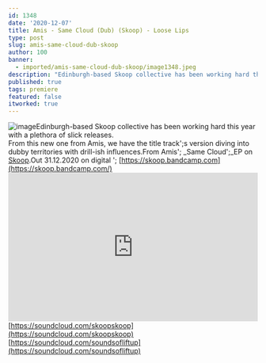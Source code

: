 ```yaml
---
id: 1348
date: '2020-12-07'
title: Amis - Same Cloud (Dub) (Skoop) - Loose Lips
type: post
slug: amis-same-cloud-dub-skoop
author: 100
banner:
  - imported/amis-same-cloud-dub-skoop/image1348.jpeg
description: "Edinburgh-based Skoop collective has been working hard this year with a plethora of slick releases.From this new one from Amis, we have the title track's version diving into dubby territories with drill-ish influences. From Amis' Same Cloud\_EP on Skoop. Out 31.12.2020 on digital – https://skoop.bandcamp.com https://soundcloud.com/skoopskoophttps://soundcloud.com/soundsofliftup [...]Read More..."
published: true
tags: premiere
featured: false
itworked: true
---
```

![image](../imported/amis-same-cloud-dub-skoop/image1348.jpeg)Edinburgh-based Skoop collective has been working hard this year with a plethora of slick releases.  
From this new one from Amis, we have the title track';s version diving into dubby territories with drill-ish influences.From Amis'; _Same Cloud';_EP on [Skoop](https://skoop.bandcamp.com/music).Out 31.12.2020 on digital '; [https://skoop.bandcamp.com](https://skoop.bandcamp.com/)<iframe width='100%' height='300' scrolling='no' frameborder='no' allow='autoplay' src='https://w.soundcloud.com/player/?url=https%3A//api.soundcloud.com/tracks/943168018&color=%23ff5500&auto_play=false&hide_related=false&show_comments=true&show_user=true&show_reposts=false&show_teaser=true'></iframe>[https://soundcloud.com/skoopskoop](https://soundcloud.com/skoopskoop)  
[https://soundcloud.com/soundsofliftup](https://soundcloud.com/soundsofliftup)